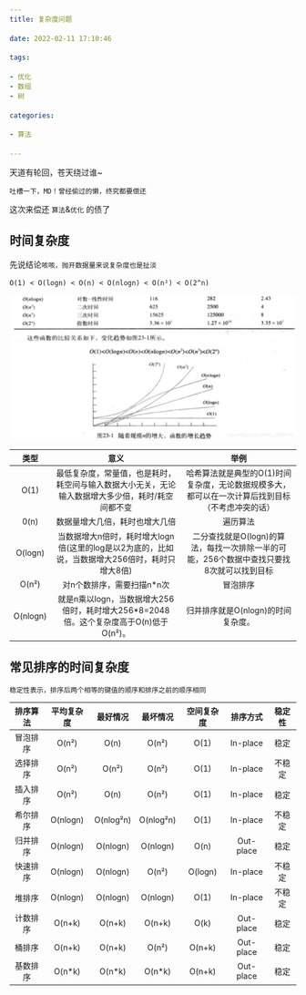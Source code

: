 ```yaml
---
title: 复杂度问题

date: 2022-02-11 17:10:46

tags:

- 优化
- 数组
- 树

categories:

- 算法

---
```


天道有轮回，苍天绕过谁~

    吐槽一下，MD！曾经偷过的懒，终究都要偿还

这次来偿还 `算法`&`优化` 的债了

## 时间复杂度

先说结论`咳咳，抛开数据量来说复杂度也是扯淡`

    O(1) < O(logn) < O(n) < O(nlogn) < O(n²) < O(2^n)

![时间复杂度](../images/时间复杂度.png)

|    类型    |                            意义                            |                         举例                         |  
|:--------:|:--------------------------------------------------------:|:--------------------------------------------------:|
|   O(1)   |    最低复杂度，常量值，也是耗时，耗空间与输入数据大小无关，无论输入数据增大多少倍，耗时/耗空间都不变     | 哈希算法就是典型的O(1)时间复杂度，无论数据规模多大，都可以在一次计算后找到目标（不考虑冲突的话） |
|   0(n)   |                     数据量增大几倍，耗时也增大几倍                      |                        遍历算法                        |
| O(logn)  | 当数据增大n倍时，耗时增大logn倍(这里的log是以2为底的，比如说，当数据增大256倍时，耗时只增大8倍)  | 二分查找就是O(logn)的算法，每找一次排除一半的可能，256个数据中查找只要找8次就可以找到目标 |
|  O(n²)   |                     对n个数排序，需要扫描n*n次                      |                        冒泡排序                        |
| O(nlogn) | 就是n乘以logn，当数据增大256倍时，耗时增大256*8=2048倍。这个复杂度高于O(n)低于O(n²)。 |               归并排序就是O(nlogn)的时间复杂度。                |

## 常见排序的时间复杂度

    稳定性表示，排序后两个相等的键值的顺序和排序之前的顺序相同

| 排序算法 |  平均复杂度   |   最好情况    |   最坏情况    |  空间复杂度  |   排序方式    | 稳定性 |
|:----:|:--------:|:---------:|:---------:|:-------:|:---------:|:---:|
| 冒泡排序 |  O(n²)   |   O(n)    |   O(n²)   |  O(1)   | In-place  | 稳定  |
| 选择排序 |  O(n²)   |   O(n²)   |   O(n²)   |  O(1)   | In-place  | 不稳定 |
| 插入排序 |  O(n²)   |   O(n)    |   O(n²)   |  O(1)   | In-place  | 稳定  |
| 希尔排序 | O(nlogn) | O(nlog²n) | O(nlog²n) |  O(1)   | In-place  | 不稳定 |
| 归并排序 | O(nlogn) | O(nlogn)  | O(nlogn)  |  O(n)   | Out-place | 稳定  | 
| 快速排序 | O(nlogn) | O(nlogn)  |   O(n²)   | O(logn) | In-place  | 不稳定 |
| 堆排序  | O(nlogn) | O(nlogn)  | O(nlogn)  |  O(1)   | In-place  | 不稳定 |
| 计数排序 |  O(n+k)  |  O(n+k)   |  O(n+k)   |  O(k)   | Out-place | 稳定  |
| 桶排序  |  O(n+k)  |  O(n+k)   |   O(n²)   | O(n+k)  | Out-place | 稳定  |
| 基数排序 |  O(n*k)  |  O(n*k)   |  O(n*k)   | O(n+k)  | Out-place | 稳定  |
